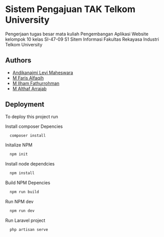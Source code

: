 # Sistem Pengajuan TAK Telkom University

Pengerjaan tugas besar mata kuliah Pengembangan Aplikasi Website kelompok 10 kelas SI-47-09 S1 Sitem Informasi Fakultas Rekayasa Industri Telkom University


## Authors

- [Andikanajmi Levi Maheswara](https://www.github.com/MysticHex)
- [M Faris Alfaqih](https://www.github.com/farisalfaqih)
- [M Ilham Fathurrohman](https://www.github.com/milhamfr)
- [M Althaf Arrajab](https://www.github.com/ALTHAFARRAJAB)


## Deployment

To deploy this project run

Install composer Depencies
```bash
  composer install
```
Initalize NPM
```bash
  npm init
```
Install node dependcies
```bash
  npm install
```
Build NPM Depencies
```bash
  npm run build
```
Run NPM dev
```bash
  npm run dev
```
Run Laravel project
```bash
  php artisan serve
```


